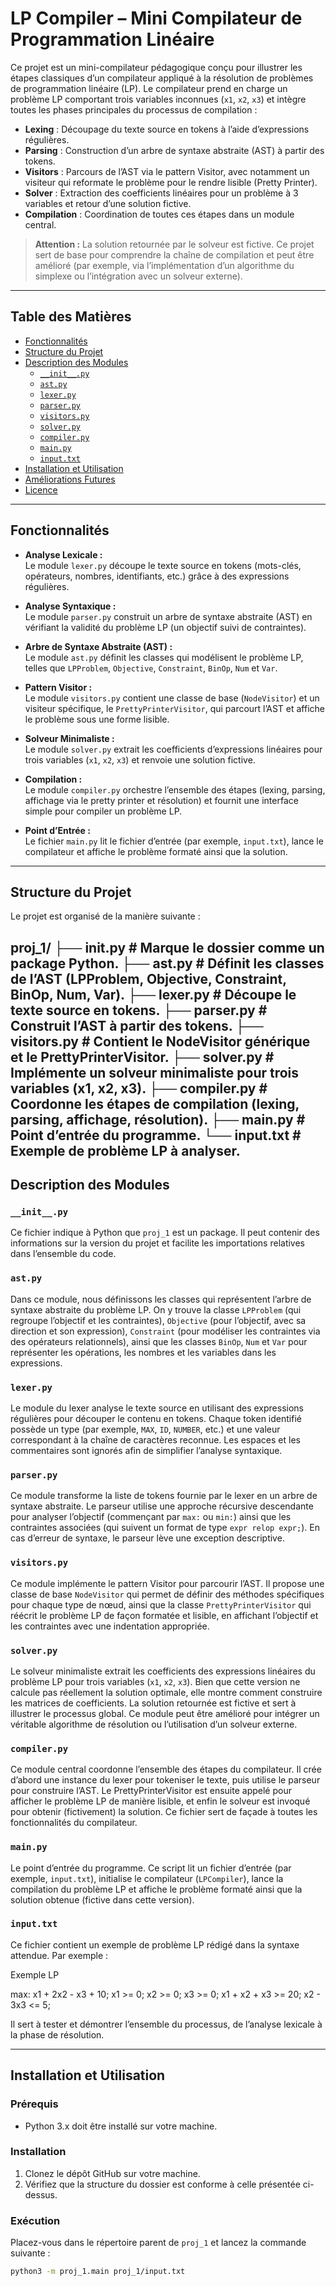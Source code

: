 # LP Compiler – Mini Compilateur de Programmation Linéaire

Ce projet est un mini-compilateur pédagogique conçu pour illustrer les étapes classiques d’un compilateur appliqué à la résolution de problèmes de programmation linéaire (LP). Le compilateur prend en charge un problème LP comportant trois variables inconnues (`x1`, `x2`, `x3`) et intègre toutes les phases principales du processus de compilation :

- **Lexing** : Découpage du texte source en tokens à l’aide d’expressions régulières.
- **Parsing** : Construction d’un arbre de syntaxe abstraite (AST) à partir des tokens.
- **Visitors** : Parcours de l’AST via le pattern Visitor, avec notamment un visiteur qui reformate le problème pour le rendre lisible (Pretty Printer).
- **Solver** : Extraction des coefficients linéaires pour un problème à 3 variables et retour d’une solution fictive.
- **Compilation** : Coordination de toutes ces étapes dans un module central.

> **Attention :** La solution retournée par le solveur est fictive. Ce projet sert de base pour comprendre la chaîne de compilation et peut être amélioré (par exemple, via l’implémentation d’un algorithme du simplexe ou l’intégration avec un solveur externe).

---

## Table des Matières

- [Fonctionnalités](#fonctionnalités)
- [Structure du Projet](#structure-du-projet)
- [Description des Modules](#description-des-modules)
  - [`__init__.py`](#__initpy)
  - [`ast.py`](#astpy)
  - [`lexer.py`](#lexerpy)
  - [`parser.py`](#parserpy)
  - [`visitors.py`](#visitorspy)
  - [`solver.py`](#solverpy)
  - [`compiler.py`](#compilerpy)
  - [`main.py`](#mainpy)
  - [`input.txt`](#inputtxt)
- [Installation et Utilisation](#installation-et-utilisation)
- [Améliorations Futures](#améliorations-futures)
- [Licence](#licence)

---

## Fonctionnalités

- **Analyse Lexicale :**  
  Le module `lexer.py` découpe le texte source en tokens (mots-clés, opérateurs, nombres, identifiants, etc.) grâce à des expressions régulières.

- **Analyse Syntaxique :**  
  Le module `parser.py` construit un arbre de syntaxe abstraite (AST) en vérifiant la validité du problème LP (un objectif suivi de contraintes).

- **Arbre de Syntaxe Abstraite (AST) :**  
  Le module `ast.py` définit les classes qui modélisent le problème LP, telles que `LPProblem`, `Objective`, `Constraint`, `BinOp`, `Num` et `Var`.

- **Pattern Visitor :**  
  Le module `visitors.py` contient une classe de base (`NodeVisitor`) et un visiteur spécifique, le `PrettyPrinterVisitor`, qui parcourt l’AST et affiche le problème sous une forme lisible.

- **Solveur Minimaliste :**  
  Le module `solver.py` extrait les coefficients d’expressions linéaires pour trois variables (`x1`, `x2`, `x3`) et renvoie une solution fictive.

- **Compilation :**  
  Le module `compiler.py` orchestre l’ensemble des étapes (lexing, parsing, affichage via le pretty printer et résolution) et fournit une interface simple pour compiler un problème LP.

- **Point d’Entrée :**  
  Le fichier `main.py` lit le fichier d’entrée (par exemple, `input.txt`), lance le compilateur et affiche le problème formaté ainsi que la solution.

---

## Structure du Projet

Le projet est organisé de la manière suivante :

proj_1/
├── __init__.py       # Marque le dossier comme un package Python.
├── ast.py            # Définit les classes de l’AST (LPProblem, Objective, Constraint, BinOp, Num, Var).
├── lexer.py          # Découpe le texte source en tokens.
├── parser.py         # Construit l’AST à partir des tokens.
├── visitors.py       # Contient le NodeVisitor générique et le PrettyPrinterVisitor.
├── solver.py         # Implémente un solveur minimaliste pour trois variables (x1, x2, x3).
├── compiler.py       # Coordonne les étapes de compilation (lexing, parsing, affichage, résolution).
├── main.py           # Point d’entrée du programme.
└── input.txt         # Exemple de problème LP à analyser.
---

## Description des Modules

### `__init__.py`
Ce fichier indique à Python que `proj_1` est un package. Il peut contenir des informations sur la version du projet et facilite les importations relatives dans l’ensemble du code.

### `ast.py`
Dans ce module, nous définissons les classes qui représentent l’arbre de syntaxe abstraite du problème LP. On y trouve la classe `LPProblem` (qui regroupe l’objectif et les contraintes), `Objective` (pour l’objectif, avec sa direction et son expression), `Constraint` (pour modéliser les contraintes via des opérateurs relationnels), ainsi que les classes `BinOp`, `Num` et `Var` pour représenter les opérations, les nombres et les variables dans les expressions.

### `lexer.py`
Le module du lexer analyse le texte source en utilisant des expressions régulières pour découper le contenu en tokens. Chaque token identifié possède un type (par exemple, `MAX`, `ID`, `NUMBER`, etc.) et une valeur correspondant à la chaîne de caractères reconnue. Les espaces et les commentaires sont ignorés afin de simplifier l’analyse syntaxique.

### `parser.py`
Ce module transforme la liste de tokens fournie par le lexer en un arbre de syntaxe abstraite. Le parseur utilise une approche récursive descendante pour analyser l’objectif (commençant par `max:` ou `min:`) ainsi que les contraintes associées (qui suivent un format de type `expr relop expr;`). En cas d’erreur de syntaxe, le parseur lève une exception descriptive.

### `visitors.py`
Ce module implémente le pattern Visitor pour parcourir l’AST. Il propose une classe de base `NodeVisitor` qui permet de définir des méthodes spécifiques pour chaque type de nœud, ainsi que la classe `PrettyPrinterVisitor` qui réécrit le problème LP de façon formatée et lisible, en affichant l’objectif et les contraintes avec une indentation appropriée.

### `solver.py`
Le solveur minimaliste extrait les coefficients des expressions linéaires du problème LP pour trois variables (`x1`, `x2`, `x3`). Bien que cette version ne calcule pas réellement la solution optimale, elle montre comment construire les matrices de coefficients. La solution retournée est fictive et sert à illustrer le processus global. Ce module peut être amélioré pour intégrer un véritable algorithme de résolution ou l’utilisation d’un solveur externe.

### `compiler.py`
Ce module central coordonne l’ensemble des étapes du compilateur. Il crée d’abord une instance du lexer pour tokeniser le texte, puis utilise le parseur pour construire l’AST. Le PrettyPrinterVisitor est ensuite appelé pour afficher le problème LP de manière lisible, et enfin le solveur est invoqué pour obtenir (fictivement) la solution. Ce fichier sert de façade à toutes les fonctionnalités du compilateur.

### `main.py`
Le point d’entrée du programme. Ce script lit un fichier d’entrée (par exemple, `input.txt`), initialise le compilateur (`LPCompiler`), lance la compilation du problème LP et affiche le problème formaté ainsi que la solution obtenue (fictive dans cette version).

### `input.txt`
Ce fichier contient un exemple de problème LP rédigé dans la syntaxe attendue. Par exemple :

Exemple LP

max: x1 + 2x2 - x3 + 10; x1 >= 0; x2 >= 0; x3 >= 0; x1 + x2 + x3 >= 20; x2 - 3x3 <= 5;



Il sert à tester et démontrer l’ensemble du processus, de l’analyse lexicale à la phase de résolution.

---

## Installation et Utilisation

### Prérequis
- Python 3.x doit être installé sur votre machine.

### Installation
1. Clonez le dépôt GitHub sur votre machine.
2. Vérifiez que la structure du dossier est conforme à celle présentée ci-dessus.

### Exécution
Placez-vous dans le répertoire parent de `proj_1` et lancez la commande suivante :

```bash
python3 -m proj_1.main proj_1/input.txt


        
